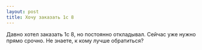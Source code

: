 ```yaml
---
layout: post 
title: Хочу заказать 1c 8 
--- 
```

Давно хотел заказать 1c 8, но постоянно откладывал. Сейчас уже нужно прямо срочно. Не знаете, к кому лучше обратиться?